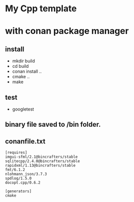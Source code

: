 # My Cpp template
# with conan package manager

## install
- mkdir build
- cd build
- conan install ..
- cmake ..
- make

## test
 - googletest

## binary file saved to /bin folder.

## conanfile.txt
```
[requires]
imgui-sfml/2.1@bincrafters/stable
sqlitecpp/2.4.0@bincrafters/stable
rapidxml/1.13@bincrafters/stable
fmt/6.1.2
nlohmann_json/3.7.3
spdlog/1.5.0
docopt.cpp/0.6.2

[generators]
cmake

```